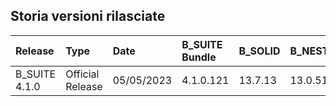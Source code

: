 
**Storia versioni rilasciate**
-------------------------------------------------------------

| Release       | Type              | Date       | B_SUITE Bundle | B_SOLID | B_NEST      | B_LABEL   | B_REPOSITORY | B_OPTI    |
| :------------ | :---------------- | :--------- | :------------- | :------ | :---------- | :-------- | :----------- | :-------- |
| B_SUITE 4.1.0 | Official Release | 05/05/2023 | 4.1.0.121     | 13.7.13 | 13.0.511.0  | 13.1.3.0  | 9.0.162.0    | 2.0.466.0 |






